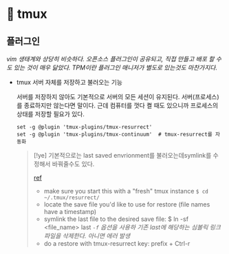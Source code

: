 # 󰏢 tmux





## 플러그인

_vim 생태계와 상당히 비슷하다. 오픈소스 플러그인이 공유되고, 직접 만들고 배포 할 수도 있는 것이 매우 닮았다.
TPM이란 플러그인 매니저가 별도로 있는것도 마찬가지다._


- tmux 서버 자체를 저장하고 불러오는 기능

  서버를 저장하지 않아도 기본적으로 서버의 모든 세션이 유지된다. 서버(프로세스)를 종료하지만 않는다면 말이다.
  근데 컴퓨터를 껏다 켤 때도 있으니까 프로세스의 상태를 저장할 필요가 있다.

  ```tmux
  set -g @plugin 'tmux-plugins/tmux-resurrect'
  set -g @plugin 'tmux-plugins/tmux-continuum'  # tmux-resurrect를 자동화
  ```

  > [!ye] 기본적으로는 last saved envrionment를 불러오는데symlink를 수정해서 바꿔줄수도 있다.
  >
  > [ref](https://github.com/tmux-plugins/tmux-resurrect/blob/master/docs/restoring_previously_saved_environment.md)
  >
  > - make sure you start this with a "fresh" tmux instance
  >   `$ cd ~/.tmux/resurrect/`
  > - locate the save file you'd like to use for restore (file names have a timestamp)
  > - symlink the last file to the desired save file: $ ln -sf <file_name> last
  >   _`-f` 옵션을 사용하  기존 last에 해당하는 심볼릭 링크 파일을 삭제한다. 아니면 에러 발생_
  > - do a restore with tmux-resurrect key: prefix + Ctrl-r
